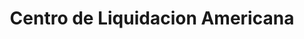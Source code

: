 ---
title: "Centro de Liquidacion Americana"
url: /san-jose/centro-de-liquidacion-americana/
shop: Warenhaus
---